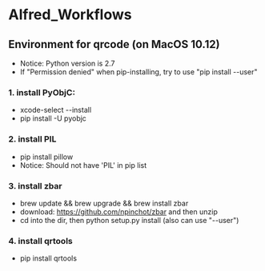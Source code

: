 # Alfred_Workflows
## Environment for qrcode (on MacOS 10.12)
* Notice: Python version is 2.7
* If "Permission denied" when pip-installing, try to use "pip install --user"
### 1. install PyObjC:
* xcode-select --install
* pip install -U pyobjc
### 2. install PIL
* pip install pillow
* Notice: Should not have 'PIL' in pip list
### 3. install zbar
* brew update && brew upgrade && brew install zbar
* download: https://github.com/npinchot/zbar and then unzip
* cd into the dir, then python setup.py install (also can use "--user")
### 4. install qrtools
* pip install qrtools

